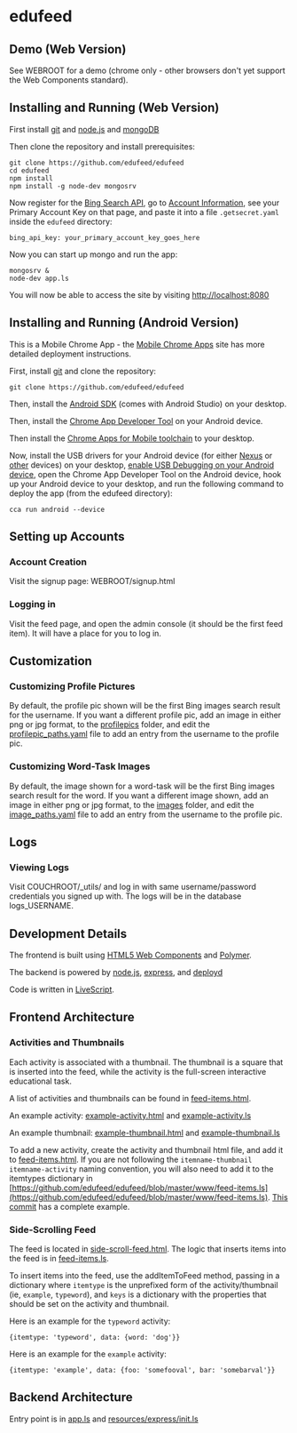 # edufeed

## Demo (Web Version)

See WEBROOT for a demo (chrome only - other browsers don't yet support the Web Components standard).

## Installing and Running (Web Version)

First install [git](http://www.git-scm.com/) and [node.js](https://nodejs.org/) and [mongoDB](https://www.mongodb.org/)

Then clone the repository and install prerequisites:

```
git clone https://github.com/edufeed/edufeed
cd edufeed
npm install
npm install -g node-dev mongosrv
```

Now register for the [Bing Search API](https://datamarket.azure.com/dataset/bing/search), go to [Account Information](https://datamarket.azure.com/account), see your Primary Account Key on that page, and paste it into a file `.getsecret.yaml` inside the `edufeed` directory:

```
bing_api_key: your_primary_account_key_goes_here
```

Now you can start up mongo and run the app:

```
mongosrv &
node-dev app.ls
```

You will now be able to access the site by visiting [http://localhost:8080](http://localhost:8080)

## Installing and Running (Android Version)

This is a Mobile Chrome App - the [Mobile Chrome Apps](https://github.com/MobileChromeApps/mobile-chrome-apps/blob/master/docs/Develop.md) site has more detailed deployment instructions.

First, install [git](http://www.git-scm.com/) and clone the repository:

```
git clone https://github.com/edufeed/edufeed
```

Then, install the [Android SDK](http://developer.android.com/sdk/installing/index.html) (comes with Android Studio) on your desktop.

Then, install the [Chrome App Developer Tool](https://github.com/MobileChromeApps/chrome-app-developer-tool/#installation-using-a-pre-built-binary-android-only) on your Android device.

Then install the [Chrome Apps for Mobile toolchain](https://github.com/MobileChromeApps/mobile-chrome-apps/blob/master/docs/Installation.md) to your desktop.

Now, install the USB drivers for your Android device (for either [Nexus](http://developer.android.com/sdk/win-usb.html) or [other](http://developer.android.com/tools/extras/oem-usb.html) devices) on your desktop, [enable USB Debugging on your Android device](http://developer.android.com/tools/device.html), open the Chrome App Developer Tool on the Android device, hook up your Android device to your desktop, and run the following command to deploy the app (from the edufeed directory):

```
cca run android --device
```

## Setting up Accounts

### Account Creation

Visit the signup page: WEBROOT/signup.html

### Logging in

Visit the feed page, and open the admin console (it should be the first feed item). It will have a place for you to log in.

## Customization

### Customizing Profile Pictures

By default, the profile pic shown will be the first Bing images search result for the username. If you want a different profile pic, add an image in either png or jpg format, to the [profilepics](https://github.com/edufeed/edufeed/tree/master/www/profilepics) folder, and edit the [profilepic_paths.yaml](https://github.com/edufeed/edufeed/blob/master/www/profilepic_paths.yaml) file to add an entry from the username to the profile pic.

### Customizing Word-Task Images

By default, the image shown for a word-task will be the first Bing images search result for the word. If you want a different image shown, add an image in either png or jpg format, to the [images](https://github.com/edufeed/edufeed/tree/master/www/images) folder, and edit the [image_paths.yaml](https://github.com/edufeed/edufeed/blob/master/www/image_paths.yaml) file to add an entry from the username to the profile pic.

## Logs

### Viewing Logs

Visit COUCHROOT/_utils/ and log in with same username/password credentials you signed up with. The logs will be in the database logs_USERNAME.

## Development Details

The frontend is built using [HTML5 Web Components](http://webcomponents.org/) and [Polymer](https://www.polymer-project.org/).

The backend is powered by [node.js](https://nodejs.org/), [express](http://expressjs.com/), and [deployd](http://deployd.com/)

Code is written in [LiveScript](http://livescript.net/).

## Frontend Architecture

### Activities and Thumbnails

Each activity is associated with a thumbnail. The thumbnail is a square that is inserted into the feed, while the activity is the full-screen interactive educational task.

A list of activities and thumbnails can be found in [feed-items.html](https://github.com/edufeed/edufeed/blob/master/www/feed-items.html).

An example activity: [example-activity.html](https://github.com/edufeed/edufeed/blob/master/www/example-activity.html) and [example-activity.ls](https://github.com/edufeed/edufeed/blob/master/www/example-activity.ls)

An example thumbnail: [example-thumbnail.html](https://github.com/edufeed/edufeed/blob/master/www/example-thumbnail.html) and [example-thumbnail.ls](https://github.com/edufeed/edufeed/blob/master/www/example-thumbnail.ls)

To add a new activity, create the activity and thumbnail html file, and add it to [feed-items.html](https://github.com/edufeed/edufeed/blob/master/www/feed-items.html). If you are not following the `itemname-thumbnail` `itemname-activity` naming convention, you will also need to add it to the itemtypes dictionary in [https://github.com/edufeed/edufeed/blob/master/www/feed-items.ls](https://github.com/edufeed/edufeed/blob/master/www/feed-items.ls). [This commit](https://github.com/edufeed/edufeed/commit/5971a4013471af77cea8df6a26169e8ef9c61a48) has a complete example.

### Side-Scrolling Feed

The feed is located in [side-scroll-feed.html](https://github.com/edufeed/edufeed/blob/master/www/side-scroll-feed.html). The logic that inserts items into the feed is in [feed-items.ls](https://github.com/edufeed/edufeed/blob/master/www/feed-items.ls).

To insert items into the feed, use the addItemToFeed method, passing in a dictionary where `itemtype` is the unprefixed form of the activity/thumbnail (ie, `example`, `typeword`), and `keys` is a dictionary with the properties that should be set on the activity and thumbnail.

Here is an example for the `typeword` activity:

```
{itemtype: 'typeword', data: {word: 'dog'}}
```

Here is an example for the `example` activity:

```
{itemtype: 'example', data: {foo: 'somefooval', bar: 'somebarval'}}
```

## Backend Architecture

Entry point is in [app.ls](https://github.com/edufeed/edufeed/blob/master/app.ls) and [resources/express/init.ls](https://github.com/edufeed/edufeed/blob/master/resources/express/init.ls)


